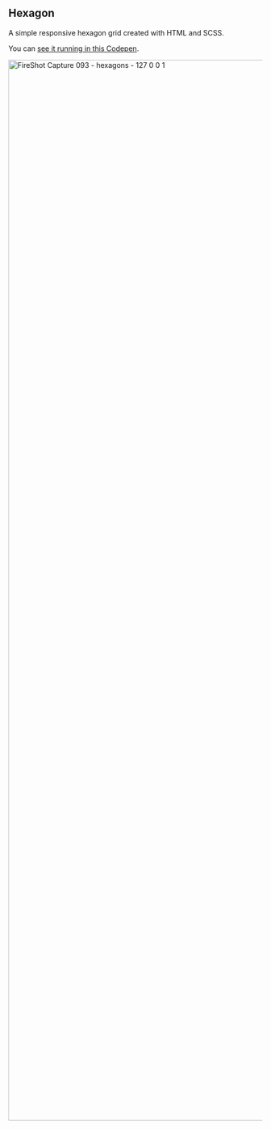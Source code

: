 ## Hexagon

A simple responsive hexagon grid created with HTML and SCSS.

You can [see it running in this Codepen](https://codepen.io/matthewcsimpson/pen/KwdELrY).


<img width="1838" height="2100" alt="FireShot Capture 093 - hexagons - 127 0 0 1" src="https://github.com/user-attachments/assets/7a26f26c-d8ad-48dc-a2f9-d454b077f53c" />
